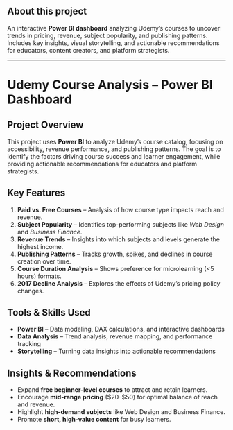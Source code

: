 

## **About this project**

An interactive **Power BI dashboard** analyzing Udemy’s courses to uncover trends in pricing, revenue, subject popularity, and publishing patterns. Includes key insights, visual storytelling, and actionable recommendations for educators, content creators, and platform strategists.

---

# Udemy Course Analysis – Power BI Dashboard

## Project Overview

This project uses **Power BI** to analyze Udemy’s course catalog, focusing on accessibility, revenue performance, and publishing patterns. The goal is to identify the factors driving course success and learner engagement, while providing actionable recommendations for educators and platform strategists.

##  Key Features

1. **Paid vs. Free Courses** – Analysis of how course type impacts reach and revenue.
2. **Subject Popularity** – Identifies top-performing subjects like *Web Design* and *Business Finance*.
3. **Revenue Trends** – Insights into which subjects and levels generate the highest income.
4. **Publishing Patterns** – Tracks growth, spikes, and declines in course creation over time.
5. **Course Duration Analysis** – Shows preference for microlearning (<5 hours) formats.
6. **2017 Decline Analysis** – Explores the effects of Udemy’s pricing policy changes.

##  Tools & Skills Used

* **Power BI** – Data modeling, DAX calculations, and interactive dashboards
* **Data Analysis** – Trend analysis, revenue mapping, and performance tracking
* **Storytelling** – Turning data insights into actionable recommendations

##  Insights & Recommendations

* Expand **free beginner-level courses** to attract and retain learners.
* Encourage **mid-range pricing** (\$20–\$50) for optimal balance of reach and revenue.
* Highlight **high-demand subjects** like Web Design and Business Finance.
* Promote **short, high-value content** for busy learners.
